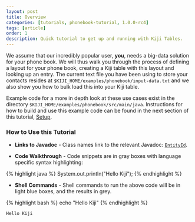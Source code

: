 ```yaml
---
layout: post
title: Overview
categories: [tutorials, phonebook-tutorial, 1.0.0-rc4]
tags: [article]
order: 1
description: Quick tutorial to get up and running with Kiji Tables.
---
```


We assume that our incredibly popular user, **you**, needs a big-data solution
for your phone book. We will thus walk you through the process of defining a
layout for your phone book, creating a Kiji table with this layout and looking
up an entry. The current text file you have been using to store your contacts
resides at `$KIJI_HOME/examples/phonebook/input-data.txt` and we also show you how
to bulk load this into your Kiji table.

Example code for a more in depth look at these use cases exist in the directory
`$KIJI_HOME/examples/phonebook/src/main/java`.  Instructions for how to build and use this
example code can be found in the next section of this tutorial,
[Setup]({{site.tutorial_url}}phonebook-setup).

### How to Use this Tutorial

* **Links to Javadoc** - Class names link to the relevant Javadoc:
[`EntityId`]({{site.api_url}}EntityId.html).

* **Code Walkthrough** - Code snippets are in gray boxes with language specific syntax highlighting:

{% highlight java %}
System.out.println("Hello Kiji");
{% endhighlight %}

* **Shell Commands** - Shell commands to run the above code will be in light blue boxes, and the results in grey.

<div class="userinput">
{% highlight bash %}
echo "Hello Kiji"
{% endhighlight %}
</div>

    Hello Kiji
